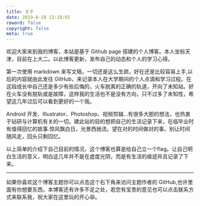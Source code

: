 ```yaml
---
title: 关于
date: 2019-8-18 13:18:01
reward: false
copyright: false
meta: true
---
```


欢迎大家来到我的博客，本站是基于 Github page 搭建的个人博客。本人坐标天津，目前在上大二。以此博客更新，发布自己的动态和个人的学习心得。

第一次使用 markdown 来写文稿，一切还是这么生疏，好在还是比较容易上手,以后的内容就由此发往 GitHub，来记录本人在大学期间的个人点滴和学习过程。在这段成长中自己还是多少有些后悔的，火车脱离的正确的轨道，开向了未知站。好在火车没有脱轨或是故障，这样我的生活也不是没有方向，只不过多了未知性，希望这几年过后可以看到更好的一个我。

Android 开发、Illustrator、Photoshop、视频剪辑...有很多大胆的想法，也热衷于钻研与计算机有关的一切。建此站的目的想把自己的生活记录下来，在临毕业时有值得回忆的故事.惊风飘白日，光景西驰流。望在对的时间做对的事，别让时间随风走，回头只剩回忆。

以上简单的介绍下自己目前的情况，这个博客也算是给自己立一个flag。让自己明白生活的意义，明白这几年并不是在虚度光阴，而是有生活的痕迹并且记录了下来。

---

如果你喜欢这个博客主题你可以点击这个右下角来访问主题作者的 GitHub,也许里面有你想要东西，本博客还有许多不足之处，若您有宝贵的意见也可以点击联系方式来联系我，祝大家在这里玩的开心😄。
